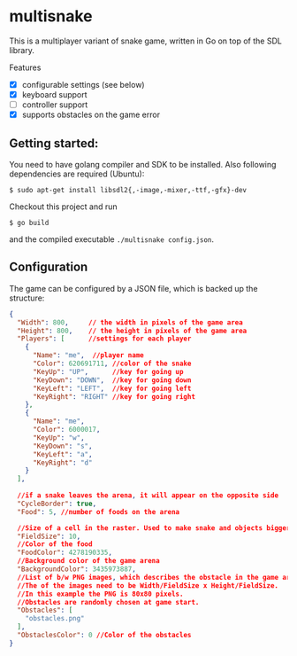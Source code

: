 # multisnake

This is a multiplayer variant of snake game, written in Go on top of the SDL library.

Features

* [x] configurable settings (see below)
* [x] keyboard support
* [ ] controller support 
* [x] supports obstacles on the game error

## Getting started:

You need to have golang compiler and SDK to be installed. 
Also following dependencies are required (Ubuntu):

```shell
$ sudo apt-get install libsdl2{,-image,-mixer,-ttf,-gfx}-dev
```

Checkout this project and run 
```
$ go build
```

and the compiled executable `./multisnake config.json`.


## Configuration

The game can be configured by a JSON file, which is backed up the structure:

```json
{
  "Width": 800,     // the width in pixels of the game area
  "Height": 800,    // the height in pixels of the game area
  "Players": [      //settings for each player
    {
      "Name": "me",  //player name
      "Color": 620691711, //color of the snake
      "KeyUp": "UP",      //key for going up
      "KeyDown": "DOWN",  //key for going down
      "KeyLeft": "LEFT",  //key for going left
      "KeyRight": "RIGHT" //key for going right
    },
    {
      "Name": "me",
      "Color": 6000017,
      "KeyUp": "w",
      "KeyDown": "s",
      "KeyLeft": "a",
      "KeyRight": "d"
    }
  ],
  
  //if a snake leaves the arena, it will appear on the opposite side
  "CycleBorder": true,    
  "Food": 5, //number of foods on the arena

  //Size of a cell in the raster. Used to make snake and objects bigger
  "FieldSize": 10, 
  //Color of the food
  "FoodColor": 4278190335,
  //Background color of the game arena
  "BackgroundColor": 3435973887,
  //List of b/w PNG images, which describes the obstacle in the game arena
  //The of the images need to be Width/FieldSize x Height/FieldSize. 
  //In this example the PNG is 80x80 pixels. 
  //Obstacles are randomly chosen at game start. 
  "Obstacles": [
    "obstacles.png"
  ],
  "ObstaclesColor": 0 //Color of the obstacles
}
```